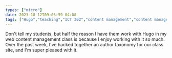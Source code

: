 ```yaml
---
types: ["micro"]
date: 2023-10-12T09:03:59-04:00
tags: ["Hugo","teaching","ICT 302","content management","content management systems"]
---
```

Don't tell my students, but half the reason I have them work with Hugo in my web content management class is because I enjoy working with it so much. Over the past week, I've hacked together an author taxonomy for our class site, and I'm super pleased with it.
